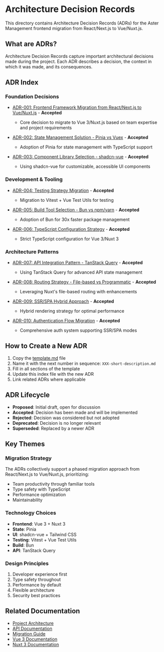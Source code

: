 # Architecture Decision Records

This directory contains Architecture Decision Records (ADRs) for the Aster Management frontend migration from React/Next.js to Vue/Nuxt.js.

## What are ADRs?

Architecture Decision Records capture important architectural decisions made during the project. Each ADR describes a decision, the context in which it was made, and its consequences.

## ADR Index

### Foundation Decisions
- [ADR-001: Frontend Framework Migration from React/Next.js to Vue/Nuxt.js](./001-frontend-framework-migration.md) - **Accepted**
  - Core decision to migrate to Vue 3/Nuxt.js based on team expertise and project requirements

- [ADR-002: State Management Solution - Pinia vs Vuex](./002-state-management-solution.md) - **Accepted**
  - Adoption of Pinia for state management with TypeScript support

- [ADR-003: Component Library Selection - shadcn-vue](./003-component-library-selection.md) - **Accepted**
  - Using shadcn-vue for customizable, accessible UI components

### Development & Tooling
- [ADR-004: Testing Strategy Migration](./004-testing-strategy-migration.md) - **Accepted**
  - Migration to Vitest + Vue Test Utils for testing

- [ADR-005: Build Tool Selection - Bun vs npm/yarn](./005-build-tool-selection.md) - **Accepted**
  - Adoption of Bun for 30x faster package management

- [ADR-006: TypeScript Configuration Strategy](./006-typescript-configuration-strategy.md) - **Accepted**
  - Strict TypeScript configuration for Vue 3/Nuxt 3

### Architecture Patterns
- [ADR-007: API Integration Pattern - TanStack Query](./007-api-integration-pattern.md) - **Accepted**
  - Using TanStack Query for advanced API state management

- [ADR-008: Routing Strategy - File-based vs Programmatic](./008-routing-strategy.md) - **Accepted**
  - Leveraging Nuxt's file-based routing with enhancements

- [ADR-009: SSR/SPA Hybrid Approach](./009-ssr-spa-hybrid-approach.md) - **Accepted**
  - Hybrid rendering strategy for optimal performance

- [ADR-010: Authentication Flow Migration](./010-authentication-flow-migration.md) - **Accepted**
  - Comprehensive auth system supporting SSR/SPA modes

## How to Create a New ADR

1. Copy the [template.md](./template.md) file
2. Name it with the next number in sequence: `XXX-short-description.md`
3. Fill in all sections of the template
4. Update this index file with the new ADR
5. Link related ADRs where applicable

## ADR Lifecycle

- **Proposed**: Initial draft, open for discussion
- **Accepted**: Decision has been made and will be implemented
- **Rejected**: Decision was considered but not adopted
- **Deprecated**: Decision is no longer relevant
- **Superseded**: Replaced by a newer ADR

## Key Themes

### Migration Strategy
The ADRs collectively support a phased migration approach from React/Next.js to Vue/Nuxt.js, prioritizing:
- Team productivity through familiar tools
- Type safety with TypeScript
- Performance optimization
- Maintainability

### Technology Choices
- **Frontend**: Vue 3 + Nuxt 3
- **State**: Pinia
- **UI**: shadcn-vue + Tailwind CSS
- **Testing**: Vitest + Vue Test Utils
- **Build**: Bun
- **API**: TanStack Query

### Design Principles
1. Developer experience first
2. Type safety throughout
3. Performance by default
4. Flexible architecture
5. Security best practices

## Related Documentation

- [Project Architecture](../../.simone/01_PROJECT_DOCS/ARCHITECTURE.md)
- [API Documentation](../api/README.md)
- [Migration Guide](../../.simone/03_SPRINTS/S05_M02_Migration_Foundation_and_Planning/)
- [Vue 3 Documentation](https://vuejs.org/)
- [Nuxt 3 Documentation](https://nuxt.com/)